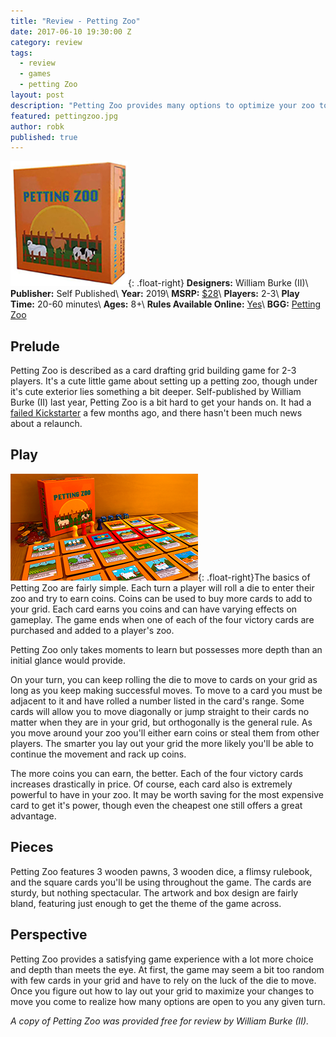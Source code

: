 ```yaml
---
title: "Review - Petting Zoo"
date: 2017-06-10 19:30:00 Z
category: review
tags:
  - review
  - games
  - petting Zoo
layout: post
description: "Petting Zoo provides many options to optimize your zoo to rake in the cash."
featured: pettingzoo.jpg
author: robk
published: true
---
```


![Petting Zoo](/images/pettingzoo/cover.jpg){: .float-right}
**Designers:** William Burke (II)\\
**Publisher:** Self Published\\
**Year:** 2019\\
**MSRP:** [$28](http://amzn.to/2s9NX9h)\\
**Players:** 2-3\\
**Play Time:** 20-60 minutes\\
**Ages:** 8+\\
**Rules Available Online:** [Yes](https://boardgamegeek.com/filepage/138268/petting-zoo-rules)\\
**BGG:** [Petting Zoo](https://boardgamegeek.com/boardgame/206153/petting-zoo)

<h2>Prelude</h2>

Petting Zoo is described as a card drafting grid building game for 2-3 players. It's a cute little game about setting up a petting zoo, though under it's cute exterior lies something a bit deeper. Self-published by William Burke (II) last year, Petting Zoo is a bit hard to get your hands on. It had a [failed Kickstarter](https://www.kickstarter.com/projects/1377615834/petting-zoo-card-drafting-grid-building-2-4-player?ref=user_menu) a few months ago, and there hasn't been much news about a relaunch.

<h2>Play</h2>

![Petting Zoo](/images/pettingzoo/pettingzoo.png){: .float-right}The basics of Petting Zoo are fairly simple. Each turn a player will roll a die to enter their zoo and try to earn coins. Coins can be used to buy more cards to add to your grid. Each card earns you coins and can have varying effects on gameplay. The game ends when one of each of the four victory cards are purchased and added to a player's zoo.

Petting Zoo only takes moments to learn but possesses more depth than an initial glance would provide.

On your turn, you can keep rolling the die to move to cards on your grid as long as you keep making successful moves. To move to a card you must be adjacent to it and have rolled a number listed in the card's range. Some cards will allow you to move diagonally or jump straight to their cards no matter when they are in your grid, but orthogonally is the general rule. As you move around your zoo you'll either earn coins or steal them from other players. The smarter you lay out your grid the more likely you'll be able to continue the movement and rack up coins.

The more coins you can earn, the better. Each of the four victory cards increases drastically in price. Of course, each card also is extremely powerful to have in your zoo. It may be worth saving for the most expensive card to get it's power, though even the cheapest one still offers a great advantage.

<h2>Pieces</h2>

Petting Zoo features 3 wooden pawns, 3 wooden dice, a flimsy rulebook, and the square cards you'll be using throughout the game. The cards are sturdy, but nothing spectacular. The artwork and box design are fairly bland, featuring just enough to get the theme of the game across.

<h2>Perspective</h2>

Petting Zoo provides a satisfying game experience with a lot more choice and depth than meets the eye. At first, the game may seem a bit too random with few cards in your grid and have to rely on the luck of the die to move. Once you figure out how to lay out your grid to maximize your changes to move you come to realize how many options are open to you any given turn.

*A copy of Petting Zoo was provided free for review by William Burke (II).*
